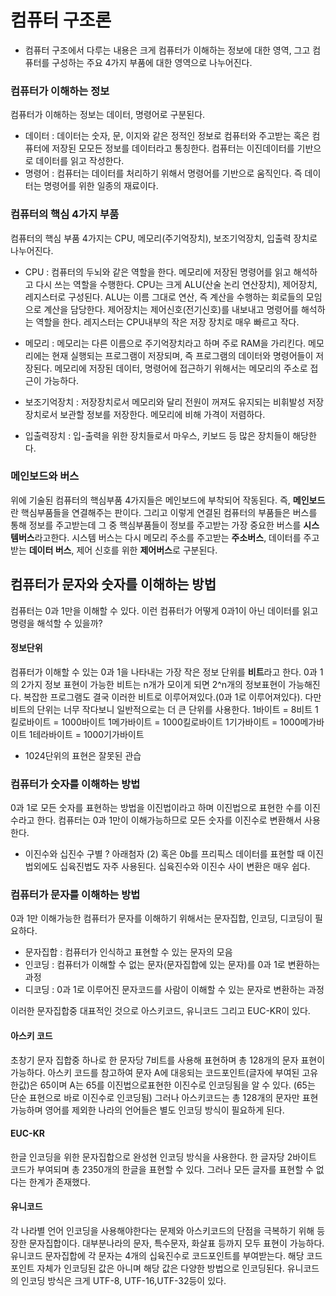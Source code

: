 # 컴퓨터 구조론

- 컴퓨터 구조에서 다루는 내용은 크게 컴퓨터가 이해하는 정보에 대한 영역, 그고 컴퓨터를 구성하는 주요 4가지 부품에 대한 영역으로 나누어진다.

### 컴퓨터가 이해하는 정보

컴퓨터가 이해하는 정보는 데이터, 명령어로 구분된다.

- 데이터 : 데이터는 숫자, 문, 이지와 같은 정적인 정보로 컴퓨터와 주고받는 혹은 컴퓨터에 저장된 모모든 정보를 데이터라고 통칭한다. 컴퓨터는 이진데이터를 기반으로 데이터를 읽고 작성한다.
- 명령어 : 컴퓨터는 데이터를 처리하기 위해서 명령어를 기반으로 움직인다. 즉 데이터는 명령어를 위한 일종의 재료이다.

### 컴퓨터의 핵심 4가지 부품

컴퓨터의 핵심 부품 4가지는 CPU, 메모리(주기억장치), 보조기억장치, 입출력 장치로 나누어진다.

- CPU : 컴퓨터의 두뇌와 같은 역할을 한다. 메모리에 저장된 명령어를 읽고 해석하고 다시 쓰는 역할을 수행한다. CPU는 크게 ALU(산술 논리 연산장치), 제어장치, 레지스터로 구성된다. ALU는 이름 그대로 연산, 즉 계산을 수행하는 회로들의 모임으로 계산을 담당한다. 제어장치는 제어신호(전기신호)를 내보내고 명령어를 해석하는 역할을 한다. 레지스터는 CPU내부의 작은 저장 장치로 매우 빠르고 작다.

- 메모리 : 메모리는 다른 이름으로 주기억장치라고 하며 주로 RAM을 가리킨다. 메모리에는 현재 실행되는 프로그램이 저장되며, 즉 프로그램의 데이터와 명령어들이 저장된다. 메모리에 저장된 데이터, 명령어에 접근하기 위해서는 메모리의 주소로 접근이 가능하다.

- 보조기억장치 : 저장장치로서 메모리와 달리 전원이 꺼져도 유지되는 비휘발성 저장장치로서 보관할 정보를 저장한다. 메모리에 비해 가격이 저렴하다.

- 입출력장치 : 입-출력을 위한 장치들로서 마우스, 키보드 등 많은 장치들이 해당한다.

### 메인보드와 버스

위에 기술된 컴퓨터의 핵심부품 4가지들은 메인보드에 부착되어 작동된다. 즉, **메인보드**란 핵심부품들을 연결해주는 판이다. 그리고 이렇게 연결된 컴퓨터의 부품들은 버스를 통해 정보를 주고받는데 그 중 핵심부품들이 정보를 주고받는 가장 중요한 버스를 **시스템버스**라고한다. 시스템 버스는 다시 메모리 주소를 주고받는 **주소버스**, 데이터를 주고받는 **데이터 버스**, 제어 신호를 위한 **제어버스**로 구분된다.

## 컴퓨터가 문자와 숫자를 이해하는 방법

컴퓨터는 0과 1만을 이해할 수 있다. 이런 컴퓨터가 어떻게 0과1이 아닌 데이터를 읽고 명령을 해석할 수 있을까?

#### 정보단위

컴퓨터가 이해할 수 있는 0과 1을 나타내는 가장 작은 정보 단위를 **비트**라고 한다. 0과 1의 2가지 정보 표현이 가능한 비트는 n개가 모이게 되면 2^n개의 정보표현이 가능해진다. 복잡한 프로그램도 결국 이러한 비트로 이루어져있다.(0과 1로 이루어져있다). 다만 비트의 단위는 너무 작다보니 일반적으로는 더 큰 단위를 사용한다.
1바이트 = 8비트
1킬로바이트 = 1000바이트
1메가바이트 = 1000킬로바이트
1기가바이트 = 1000메가바이트
1테라바이트 = 1000기가바이트

- 1024단위의 표현은 잘못된 관습

### 컴퓨터가 숫자를 이해하는 방법

0과 1로 모든 숫자를 표현하는 방법을 이진법이라고 하며 이진법으로 표현한 수를 이진수라고 한다. 컴퓨터는 0과 1만이 이해가능하므로 모든 숫자를 이진수로 변환해서 사용한다.

- 이진수와 십진수 구별 ? 아래첨자 (2) 혹은 0b를 프리픽스
  데이터를 표현할 때 이진법외에도 십육진법도 자주 사용된다. 십육진수와 이진수 사이 변환은 매우 쉽다.

### 컴퓨터가 문자를 이해하는 방법

0과 1만 이해가능한 컴퓨터가 문자를 이해하기 위해서는 문자집합, 인코딩, 디코딩이 필요하다.

- 문자집합 : 컴퓨터가 인식하고 표현할 수 있는 문자의 모음
- 인코딩 : 컴퓨터가 이해할 수 없는 문자(문자집합에 있는 문자)를 0과 1로 변환하는 과정
- 디코딩 : 0과 1로 이루어진 문자코드를 사람이 이해할 수 있는 문자로 변환하는 과정

이러한 문자집합중 대표적인 것으로 아스키코드, 유니코드 그리고 EUC-KR이 있다.

#### 아스키 코드

초창기 문자 집합중 하나로 한 문자당 7비트를 사용해 표현하며 총 128개의 문자 표현이 가능하다. 아스키 코드를 참고하여 문자 A에 대응되는 코드포인트(글자에 부여된 고유한값)은 65이며 A는 65를 이진법으로표현한 이진수로 인코딩됨을 알 수 있다. (65는 단순 표현으로 바로 이진수로 인코딩됨)
그러나 아스키코드는 총 128개의 문자만 표현가능하며 영어를 제외한 나라의 언어들은 별도 인코딩 방식이 필요하게 된다.

#### EUC-KR

한글 인코딩을 위한 문자집합으로 완성현 인코딩 방식을 사용한다. 한 글자당 2바이트 코드가 부여되며 총 2350개의 한글을 표현할 수 있다. 그러나 모든 글자를 표현할 수 없다는 한계가 존재했다.

#### 유니코드

각 나라별 언어 인코딩을 사용해야한다는 문제와 아스키코드의 단점을 극복하기 위해 등장한 문자집합이다. 대부분나라의 문자, 특수문자, 화살표 등까지 모두 표현이 가능하다.
유니코드 문자집합에 각 문자는 4개의 십육진수로 코드포인트를 부여받는다. 해당 코드포인트 자체가 인코딩된 값은 아니며 해당 값은 다양한 방법으로 인코딩된다. 유니코드의 인코딩 방식은 크게 UTF-8, UTF-16,UTF-32등이 있다.
